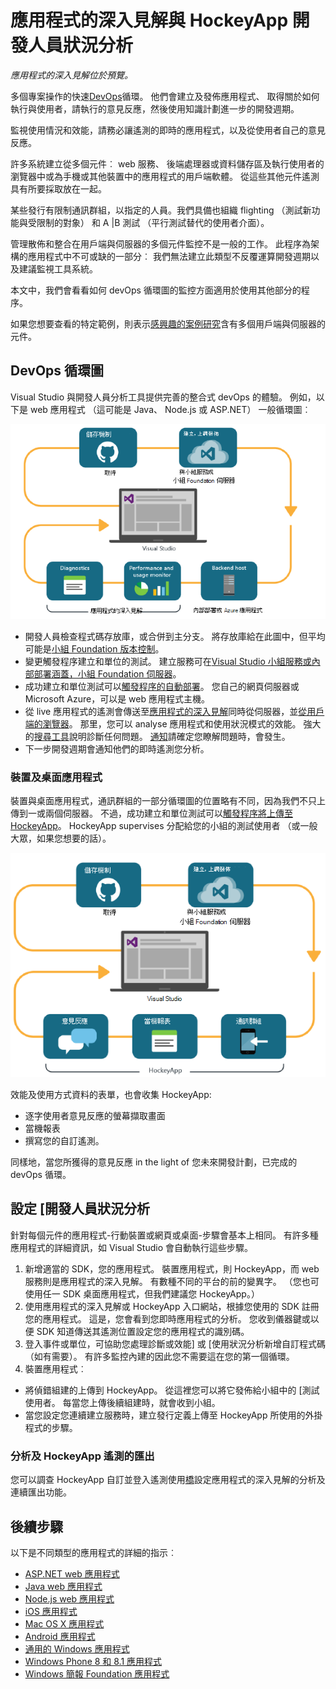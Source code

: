 <properties
    pageTitle="開發人員狀況分析"
    description="使用 Visual Studio、 應用程式的深入見解及 HockeyApp DevOps"
    authors="alancameronwills"
    services="application-insights"
    documentationCenter=""
    manager="douge"/>

<tags
    ms.service="application-insights"
    ms.workload="tbd"
    ms.tgt_pltfrm="ibiza"
    ms.devlang="na"
    ms.topic="article" 
    ms.date="05/18/2016"
    ms.author="awills"/>

# <a name="developer-analytics-with-application-insights-and-hockeyapp"></a>應用程式的深入見解與 HockeyApp 開發人員狀況分析

*應用程式的深入見解位於預覽。*

多個專案操作的快速[DevOps](https://en.wikipedia.org/wiki/DevOps)循環。 他們會建立及發佈應用程式、 取得關於如何執行與使用者，請執行的意見反應，然後使用知識計劃進一步的開發週期。 

監視使用情況和效能，請務必讓遙測的即時的應用程式，以及從使用者自己的意見反應。 

許多系統建立從多個元件︰ web 服務、 後端處理器或資料儲存區及執行使用者的瀏覽器中或為手機或其他裝置中的應用程式的用戶端軟體。 從這些其他元件遙測具有所要採取放在一起。

某些發行有限制通訊群組，以指定的人員。我們具備也組織 flighting （測試新功能與受限制的對象） 和 A |B 測試 （平行測試替代的使用者介面）。

管理散佈和整合在用戶端與伺服器的多個元件監控不是一般的工作。 此程序為架構的應用程式中不可或缺的一部分︰ 我們無法建立此類型不反覆運算開發週期以及建議監視工具系統。

本文中，我們會看看如何 devOps 循環圖的監控方面適用於使用其他部分的程序。 

如果您想要查看的特定範例，則表示[感興趣的案例研究](http://aka.ms/mydrivingdocs)含有多個用戶端與伺服器的元件。

## <a name="a-devops-cycle"></a>DevOps 循環圖

Visual Studio 與開發人員分析工具提供完善的整合式 devOps 的體驗。 例如，以下是 web 應用程式 （這可能是 Java、 Node.js 或 ASP.NET） 一般循環圖︰

![Web 應用程式 devops 循環圖](./media/app-insights-developer-analytics/040.png)

* 開發人員檢查程式碼存放庫，或合併到主分支。 將存放庫給在此圖中，但平均可能是[小組 Foundation 版本控制](https://www.visualstudio.com/docs/tfvc/overview)。
* 變更觸發程序建立和單位的測試。 建立服務可在[Visual Studio 小組服務或內部部署涵蓋，小組 Foundation 伺服器](https://www.visualstudio.com/docs/vsts-tfs-overview)。 
* 成功建立和單位測試可以[觸發程序的自動部署](https://www.visualstudio.com/docs/release/author-release-definition/more-release-definition)。 您自己的網頁伺服器或 Microsoft Azure，可以是 web 應用程式主機。 
* 從 live 應用程式的遙測會傳送至[應用程式的深入見解](app-insights-overview.md)同時從伺服器，並[從用戶端的瀏覽器](app-insights-javascript.md)。 那里，您可以 analyse 應用程式和使用狀況模式的效能。 強大的[搜尋工具](app-insights-analytics.md)說明診斷任何問題。 [通知](app-insights-alerts.md)請確定您瞭解問題時，會發生。 
* 下一步開發週期會通知他們的即時遙測您分析。

### <a name="device-and-desktop-apps"></a>裝置及桌面應用程式

裝置與桌面應用程式，通訊群組的一部分循環圖的位置略有不同，因為我們不只上傳到一或兩個伺服器。 不過，成功建立和單位測試可以[觸發程序將上傳至 HockeyApp](https://support.hockeyapp.net/kb/third-party-bug-trackers-services-and-webhooks/how-to-use-hockeyapp-with-visual-studio-team-services-vsts-or-team-foundation-server-tfs)。 HockeyApp supervises 分配給您的小組的測試使用者 （或一般大眾，如果您想要的話）。 


![裝置 devops 循環圖](./media/app-insights-developer-analytics/030.png)

效能及使用方式資料的表單，也會收集 HockeyApp:

* 逐字使用者意見反應的螢幕擷取畫面
* 當機報表
* 撰寫您的自訂遙測。

同樣地，當您所獲得的意見反應 in the light of 您未來開發計劃，已完成的 devOps 循環。


## <a name="setting-up-developer-analytics"></a>設定 [開發人員狀況分析

針對每個元件的應用程式-行動裝置或網頁或桌面-步驟會基本上相同。 有許多種應用程式的詳細資訊，如 Visual Studio 會自動執行這些步驟。

1. 新增適當的 SDK，您的應用程式。 裝置應用程式，則 HockeyApp，而 web 服務則是應用程式的深入見解。 有數種不同的平台的前的變異字。 （您也可使用任一 SDK 桌面應用程式，但我們建議您 HockeyApp。）
2. 使用應用程式的深入見解或 HockeyApp 入口網站，根據您使用的 SDK 註冊您的應用程式。 這是，您會看到您即時應用程式的分析。 您收到儀器鍵或以便 SDK 知道傳送其遙測位置設定您的應用程式的識別碼。
3. 登入事件或單位，可協助您處理診斷或效能] 或 [使用狀況分析新增自訂程式碼 （如有需要）。 有許多監控內建的因此您不需要這在您的第一個循環。
3. 裝置應用程式︰
 * 將偵錯組建的上傳到 HockeyApp。 從這裡您可以將它發佈給小組中的 [測試使用者。 每當您上傳後續組建時，就會收到小組。
 * 當您設定您連續建立服務時，建立發行定義上傳至 HockeyApp 所使用的外掛程式的步驟。

### <a name="analytics-and-export-for-hockeyapp-telemetry"></a>分析及 HockeyApp 遙測的匯出

您可以調查 HockeyApp 自訂並登入遙測使用[橋](app-insights-hockeyapp-bridge-app.md)設定應用程式的深入見解的分析及連續匯出功能。



## <a name="next-steps"></a>後續步驟
 
以下是不同類型的應用程式的詳細的指示︰

* [ASP.NET web 應用程式](app-insights-asp-net.md) 
* [Java web 應用程式](app-insights-java-get-started.md)
* [Node.js web 應用程式](https://github.com/Microsoft/ApplicationInsights-node.js)
* [iOS 應用程式](https://support.hockeyapp.net/kb/client-integration-ios-mac-os-x-tvos/hockeyapp-for-ios)
* [Mac OS X 應用程式](https://support.hockeyapp.net/kb/client-integration-ios-mac-os-x-tvos/hockeyapp-for-mac-os-x)
* [Android 應用程式](https://support.hockeyapp.net/kb/client-integration-android/hockeyapp-for-android-sdk)
* [通用的 Windows 應用程式](https://support.hockeyapp.net/kb/client-integration-windows-and-windows-phone/how-to-create-an-app-for-uwp)
* [Windows Phone 8 和 8.1 應用程式](https://support.hockeyapp.net/kb/client-integration-windows-and-windows-phone/hockeyapp-for-windows-phone-silverlight-apps-80-and-81)
* [Windows 簡報 Foundation 應用程式](https://support.hockeyapp.net/kb/client-integration-windows-and-windows-phone/hockeyapp-for-windows-wpf-apps)


